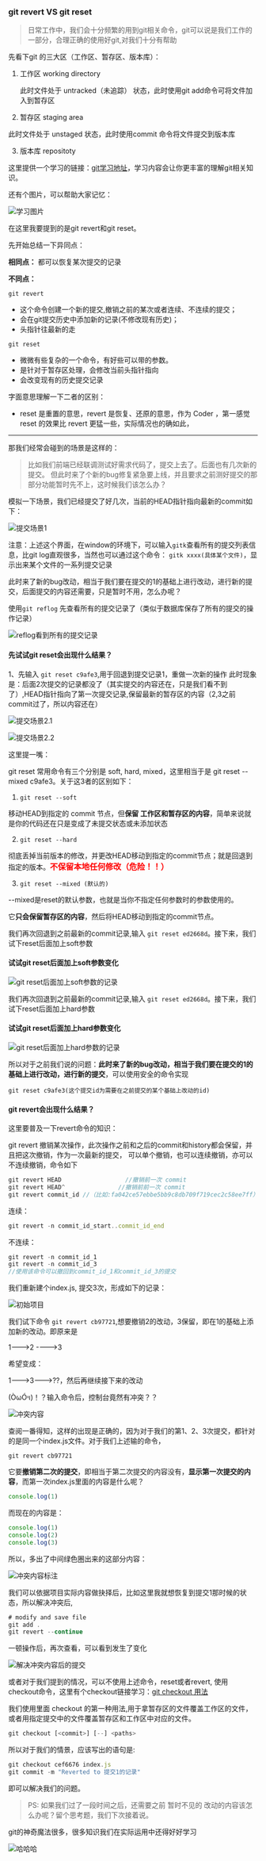 ### git revert VS git reset

> 日常工作中，我们会十分频繁的用到git相关命令，git可以说是我们工作的一部分，合理正确的使用好git,对我们十分有帮助

先看下git 的三大区（工作区、暂存区、版本库）：

1. 工作区 working directory

   此时文件处于 untracked（未追踪） 状态，此时使用git add命令可将文件加入到暂存区

2. 暂存区 staging area

此时文件处于 unstaged 状态，此时使用commit 命令将文件提交到版本库

3. 版本库 repositoty

这里提供一个学习的链接：[git学习地址](https://learngitbranching.js.org/?locale=zh_CN)，学习内容会让你更丰富的理解git相关知识。

还有个图片，可以帮助大家记忆：

![学习图片](./2022-4-6/1.png)


在这里我要提到的是git revert和git reset。

先开始总结一下异同点：

**相同点：** 都可以恢复某次提交的记录

**不同点：**

```git revert```

* 这个命令创建一个新的提交,撤销之前的某次或者连续、不连续的提交；
* 会在git提交历史中添加新的记录(不修改现有历史)；
* 头指针往最新的走

```git reset```
* 微微有些复杂的一个命令，有好些可以带的参数。
* 是针对于暂存区处理，会修改当前头指针指向
* 会改变现有的历史提交记录

字面意思理解一下二者的区别：
* reset 是重置的意思，revert 是恢复、还原的意思，作为 Coder ，第一感觉 reset 的效果比 revert 更猛一些，实际情况也的确如此，

----------------------------

那我们经常会碰到的场景是这样的：

>比如我们前端已经联调测试好需求代码了，提交上去了。后面也有几次新的提交。 但此时来了个新的bug修复紧急要上线，并且要求之前测好提交的那部分功能暂时先不上，这时候我们该怎么办？

模拟一下场景，我们已经提交了好几次，当前的HEAD指针指向最新的commit如下：

![提交场景1](./2022-4-6/2.png)

注意：上述这个界面，在window的环境下，可以输入```gitk```查看所有的提交列表信息，比git log直观很多，当然也可以通过这个命令： ```gitk xxxx(具体某个文件)```，显示出来某个文件的一系列提交记录

此时来了新的bug改动，相当于我们要在提交的1的基础上进行改动，进行新的提交，后面提交的内容还需要，只是暂时不用，怎么办呢？

使用```git reflog``` 先查看所有的提交记录了（类似于数据库保存了所有的提交的操作记录）

![reflog看到所有的提交记录](./2022-4-6/5.png)

#### 先试试git reset会出现什么结果？

1、先输入 ```git reset c9afe3```,用于回退到提交记录1，重做一次新的操作
此时现象是：后面2次提交的记录都没了（其实提交的内容还在，只是我们看不到了）,HEAD指针指向了第一次提交记录,保留最新的暂存区的内容（2,3之前commit过了，所以内容还在）

![提交场景2.1](./2022-4-6/3.png)

![提交场景2.2](./2022-4-6/4.png)

这里提一嘴：

git reset 常用命令有三个分别是 soft, hard, mixed，这里相当于是 git reset --mixed c9afe3。关于这3者的区别如下：

1. ```git reset --soft```

移动HEAD到指定的 commit 节点，但**保留 工作区和暂存区的内容**，简单来说就是你的代码还在只是变成了未提交状态或未添加状态

2. ```git reset --hard```

彻底丢掉当前版本的修改，并更改HEAD移动到指定的commit节点；就是回退到指定的版本。**<font color=red size=3>不保留本地任何修改（危险！！）</font>**

3. ```git reset --mixed (默认的)```

--mixed是reset的默认参数，也就是当你不指定任何参数时的参数使用的。

它**只会保留暂存区的内容**，然后将HEAD移动到指定的commit节点。


我们再次回退到之前最新的commit记录,输入 `git reset ed2668d`。接下来，我们试下reset后面加上soft参数


#### 试试git reset后面加上soft参数变化

![git reset后面加上soft参数的记录](./2022-4-6/6.png)

我们再次回退到之前最新的commit记录,输入 `git reset ed2668d`。接下来，我们试下reset后面加上hard参数

#### 试试git reset后面加上hard参数变化

![git reset后面加上hard参数的记录](./2022-4-6/7.png)


所以对于之前我们说的问题：**此时来了新的bug改动，相当于我们要在提交的1的基础上进行改动，进行新的提交**，可以使用安全的命令实现

```git reset c9afe3(这个提交id为需要在之前提交的某个基础上改动的id)```


#### git revert会出现什么结果？

这里要普及一下revert命令的知识：

git revert 撤销某次操作，此次操作之前和之后的commit和history都会保留，并且把这次撤销，作为一次最新的提交，
可以单个撤销，也可以连续撤销，亦可以不连续撤销，命令如下

```js
git revert HEAD                  //撤销前一次 commit
git revert HEAD^               //撤销前前一次 commit    
git revert commit_id //（比如:fa042ce57ebbe5bb9c8db709f719cec2c58ee7ff）
```

连续：

```js
git revert -n commit_id_start..commit_id_end
```

不连续：

```js
git revert -n commit_id_1
git revert -n commit_id_3
//使用该命令可以撤回到commit_id_1和commit_id_3的提交
```

我们重新建个index.js, 提交3次，形成如下的记录：

![初始项目](./2022-4-6/8.png)

我们试下命令  ```git revert cb97721```,想要撤销2的改动，3保留，即在1的基础上添加新的改动。即原来是

1--->2 ---->3

希望变成：

1--->3--->??，然后再继续接下来的改动

(ÒωÓױ)！？输入命令后，控制台竟然有冲突？？

![冲突内容](./2022-4-6/9.png)

查阅一番得知，这样的出现是正确的，因为对于我们的第1、2、3次提交，都针对的是同一个index.js文件。对于我们上述输的命令，

```git revert cb97721```

它要**撤销第二次的提交**，即相当于第二次提交的内容没有，**显示第一次提交的内容**，而第一次index.js里面的内容是什么呢？

```js
console.log(1)
```

而现在的内容是：
```js
console.log(1)
console.log(2)
console.log(3)
```

所以，多出了中间绿色圈出来的这部分内容：

![冲突内容标注](./2022-4-6/10.png)

我们可以依据项目实际内容做抉择后，比如这里我就想恢复到提交1那时候的状态，所以解决冲突后,

```js
# modify and save file
git add .
git revert --continue
```

一顿操作后，再次查看，可以看到发生了变化

![解决冲突内容后的提交](./2022-4-6/11.png)

或者对于我们提到的情况，可以不使用上述命令，reset或者revert, 使用checkout命令，这里有个checkout链接学习：[git checkout 用法](https://blog.csdn.net/longintchar/article/details/82953474)

我们使用里面 checkout 的第一种用法,用于拿暂存区的文件覆盖工作区的文件，或者用指定提交中的文件覆盖暂存区和工作区中对应的文件。

```js
git checkout [<commit>] [--] <paths>
```

所以对于我们的情景，应该写出的语句是:

```js
git checkout cef6676 index.js
git commit -m "Reverted to 提交1的记录"
```

即可以解决我们的问题。

> PS: 如果我们过了一段时间之后，还需要之前 暂时不见的 改动的内容该怎么办呢？留个思考题，我们下次接着说。

git的神奇魔法很多，很多知识我们在实际运用中还得好好学习

![哈哈哈](./2022-4-6/12.png)




